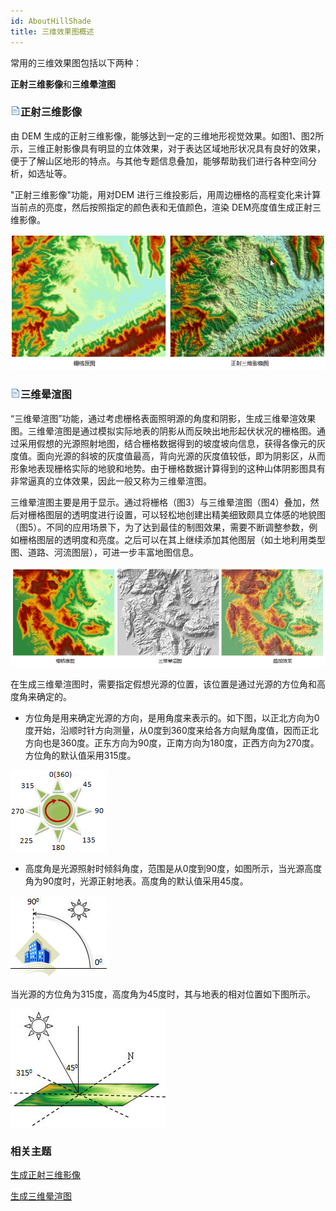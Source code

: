 ```yaml
---
id: AboutHillShade
title: 三维效果图概述
---
```

常用的三维效果图包括以下两种：

**正射三维影像**和**三维晕渲图**

### ![](../../../img/read.gif)正射三维影像

由 DEM 生成的正射三维影像，能够达到一定的三维地形视觉效果。如图1、图2所示，三维正射影像具有明显的立体效果，对于表达区域地形状况具有良好的效果，便于了解山区地形的特点。与其他专题信息叠加，能够帮助我们进行各种空间分析，如选址等。

"正射三维影像"功能，用对DEM 进行三维投影后，用周边栅格的高程变化来计算当前点的亮度，然后按照指定的颜色表和无值颜色，渲染 DEM亮度值生成正射三维影像。 

![](img/OrthoImage.png)  
  
### ![](../../../img/read.gif)三维晕渲图

“三维晕渲图”功能，通过考虑栅格表面照明源的角度和阴影，生成三维晕渲效果图。三维晕渲图是通过模拟实际地表的阴影从而反映出地形起伏状况的栅格图。通过采用假想的光源照射地图，结合栅格数据得到的坡度坡向信息，获得各像元的灰度值。面向光源的斜坡的灰度值最高，背向光源的灰度值较低，即为阴影区，从而形象地表现栅格实际的地貌和地势。由于栅格数据计算得到的这种山体阴影图具有非常逼真的立体效果，因此一般又称为三维晕渲图。

三维晕渲图主要是用于显示。通过将栅格（图3）与三维晕渲图（图4）叠加，然后对栅格图层的透明度进行设置，可以轻松地创建出精美细致颇具立体感的地貌图（图5）。不同的应用场景下，为了达到最佳的制图效果，需要不断调整参数，例如栅格图层的透明度和亮度。之后可以在其上继续添加其他图层（如土地利用类型图、道路、河流图层），可进一步丰富地图信息。

![](img/RasterHillShade.png)  

在生成三维晕渲图时，需要指定假想光源的位置，该位置是通过光源的方位角和高度角来确定的。

* 方位角是用来确定光源的方向，是用角度来表示的。如下图，以正北方向为0度开始，沿顺时针方向测量，从0度到360度来给各方向赋角度值，因而正北方向也是360度。正东方向为90度，正南方向为180度，正西方向为270度。方位角的默认值采用315度。

![](img/Azimuth.png)  

* 高度角是光源照射时倾斜角度，范围是从0度到90度，如图所示，当光源高度角为90度时，光源正射地表。高度角的默认值采用45度。

![](img/AltitudeAngle.png)  

当光源的方位角为315度，高度角为45度时，其与地表的相对位置如下图所示。

![](img/DefaultHillShad.png)  
  
###  相关主题

[生成正射三维影像](OrthoImage)

[生成三维晕渲图](HillShade)
